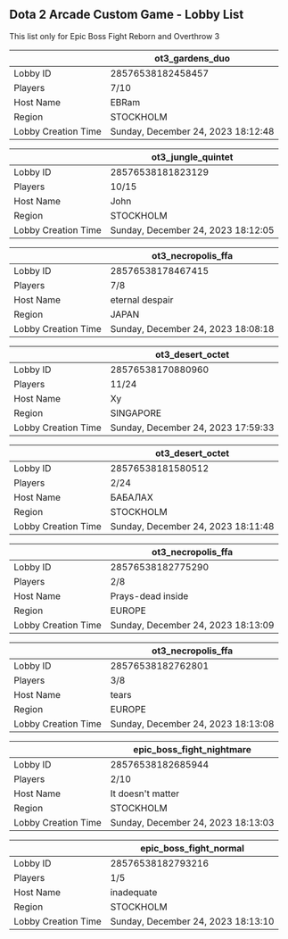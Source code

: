 ## Dota 2 Arcade Custom Game - Lobby List

This list only for Epic Boss Fight Reborn and Overthrow 3

|  | ot3_gardens_duo |
| ------ | ------ |
| Lobby ID | 28576538182458457 |
| Players | 7/10 |
| Host Name | EBRam |
| Region | STOCKHOLM |
| Lobby Creation Time | Sunday, December 24, 2023 18:12:48 |


|  | ot3_jungle_quintet |
| ------ | ------ |
| Lobby ID | 28576538181823129 |
| Players | 10/15 |
| Host Name | John |
| Region | STOCKHOLM |
| Lobby Creation Time | Sunday, December 24, 2023 18:12:05 |


|  | ot3_necropolis_ffa |
| ------ | ------ |
| Lobby ID | 28576538178467415 |
| Players | 7/8 |
| Host Name | eternal despair |
| Region | JAPAN |
| Lobby Creation Time | Sunday, December 24, 2023 18:08:18 |


|  | ot3_desert_octet |
| ------ | ------ |
| Lobby ID | 28576538170880960 |
| Players | 11/24 |
| Host Name | Xy |
| Region | SINGAPORE |
| Lobby Creation Time | Sunday, December 24, 2023 17:59:33 |


|  | ot3_desert_octet |
| ------ | ------ |
| Lobby ID | 28576538181580512 |
| Players | 2/24 |
| Host Name | БАБАЛАХ |
| Region | STOCKHOLM |
| Lobby Creation Time | Sunday, December 24, 2023 18:11:48 |


|  | ot3_necropolis_ffa |
| ------ | ------ |
| Lobby ID | 28576538182775290 |
| Players | 2/8 |
| Host Name | Prays-dead inside |
| Region | EUROPE |
| Lobby Creation Time | Sunday, December 24, 2023 18:13:09 |


|  | ot3_necropolis_ffa |
| ------ | ------ |
| Lobby ID | 28576538182762801 |
| Players | 3/8 |
| Host Name | tears |
| Region | EUROPE |
| Lobby Creation Time | Sunday, December 24, 2023 18:13:08 |


|  | epic_boss_fight_nightmare |
| ------ | ------ |
| Lobby ID | 28576538182685944 |
| Players | 2/10 |
| Host Name | It doesn't matter |
| Region | STOCKHOLM |
| Lobby Creation Time | Sunday, December 24, 2023 18:13:03 |


|  | epic_boss_fight_normal |
| ------ | ------ |
| Lobby ID | 28576538182793216 |
| Players | 1/5 |
| Host Name | inadequate |
| Region | STOCKHOLM |
| Lobby Creation Time | Sunday, December 24, 2023 18:13:10 |


